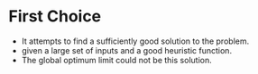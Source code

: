 
# First Choice

* It attempts to find a sufficiently good solution to the problem.
* given a large set of inputs and a good heuristic function.
* The global optimum limit could not be this solution.


